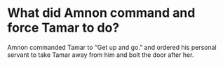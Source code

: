 # What did Amnon command and force Tamar to do?

Amnon commanded Tamar to “Get up and go.” and ordered his personal servant to take Tamar away from him and bolt the door after her.

